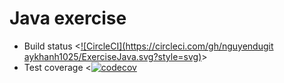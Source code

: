# Java exercise

- Build status <[![CircleCI](https://circleci.com/gh/nguyendugit aykhanh1025/ExerciseJava.svg?style=svg)](https://circleci.com/gh/nguyenduykhanh1025/ExerciseJava)>
- Test coverage <[![codecov](https://codecov.io/gh/nguyenduykhanh1025/ExerciseJava/branch/master/graph/badge.svg)](https://codecov.io/gh/nguyenduykhanh1025/ExerciseJava)
>